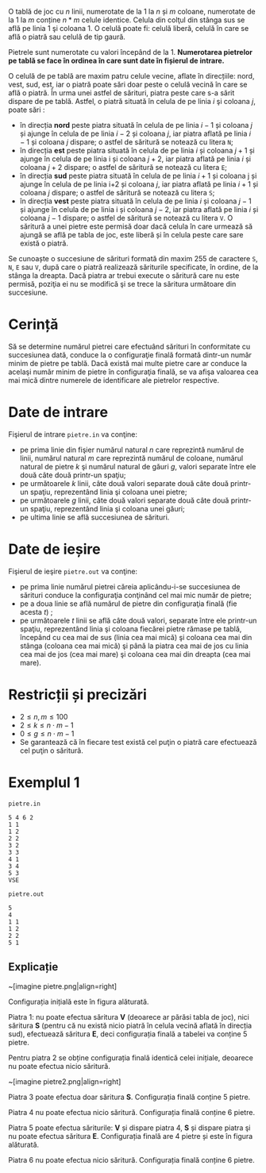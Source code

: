 O tablă de joc cu $n$ linii, numerotate de la $1$ la $n$ și $m$ coloane, numerotate de la $1$ la $m$ conține $n * m$ celule identice. Celula din colţul din stânga sus se află pe linia $1$ şi coloana $1$. O celulă poate fi: celulă liberă, celulă în care se află o piatră sau celulă de tip gaură.

Pietrele sunt numerotate cu valori începând de la $1$. **Numerotarea pietrelor pe tablă se face în ordinea în care sunt date în fișierul de intrare.**

O celulă de pe tablă are maxim patru celule vecine, aflate în direcțiile: nord, vest, sud, est, iar o piatră poate sări doar
peste o celulă vecină în care se află o piatră. În urma unei astfel de sărituri, piatra peste care s-a sărit dispare de pe tablă. Astfel, o piatră situată în celula de pe linia $i$ şi coloana $j$, poate sări :
- în direcția **nord** peste piatra situată în celula de pe linia $i-1$ și coloana $j$ și ajunge în celula de pe linia $i-2$ și coloana $j$, iar piatra aflată pe linia $i-1$ și coloana $j$ dispare; o astfel de săritură se notează cu litera `N`;
- în direcția **est** peste piatra situată în celula de pe linia $i$ și coloana $j+1$ și ajunge în celula de pe linia i și coloana $j+2$, iar piatra aflată pe linia $i$ și coloana $j+2$ dispare; o astfel de săritură se notează cu litera `E`;
- în direcția **sud** peste piatra situată în celula de pe linia $i+1$ și coloana j și ajunge în celula de pe linia i+2 și coloana $j$, iar piatra aflată pe linia $i+1$ și coloana $j$ dispare; o astfel de săritură se notează cu litera `S`; 
- în direcția **vest** peste piatra situată în celula de pe linia $i$ și coloana $j-1$ și ajunge în celula de pe linia i și coloana $j-2$, iar piatra aflată pe linia $i$ și coloana $j-1$ dispare; o astfel de săritură se notează cu litera `V`. O săritură a unei pietre este permisă doar dacă celula în care urmează să ajungă se află pe tabla de joc, este liberă și în celula peste care sare există o piatră.

Se cunoaște o succesiune de sărituri formată din maxim $255$ de caractere `S`, `N`, `E` sau `V`, după care o piatră realizează săriturile specificate, în ordine, de la stânga la dreapta. Dacă piatra ar trebui execute o săritură care nu este permisă, poziţia ei nu se modifică şi se trece la săritura următoare din succesiune.

# Cerință

Să se determine numărul pietrei care efectuând sărituri în conformitate cu succesiunea dată, conduce la o configuraţie finală formată dintr-un număr minim de pietre pe tablă. Dacă există mai multe pietre care ar conduce la acelaşi număr minim de pietre în configuraţia finală, se va afişa valoarea cea mai mică dintre numerele de identificare ale pietrelor respective. 

# Date de intrare

Fişierul de intrare `pietre.in` va conţine:
- pe prima linie din fişier numărul natural $n$ care reprezintă numărul de linii, numărul natural $m$ care reprezintă numărul de coloane, numărul natural de pietre $k$ şi numărul natural de găuri $g$, valori separate între ele două câte două printr-un spaţiu;
- pe următoarele $k$ linii, câte două valori separate două câte două printr-un spaţiu, reprezentând linia şi coloana unei pietre;
- pe următoarele $g$ linii, câte două valori separate două câte două printr-un spaţiu, reprezentând linia şi coloana unei găuri;
- pe ultima linie se află succesiunea de sărituri.

# Date de ieșire

Fişierul de ieşire `pietre.out` va conţine:
- pe prima linie numărul pietrei căreia aplicându-i-se succesiunea de sărituri conduce la configuraţia conţinând cel mai mic număr de pietre;
- pe a doua linie se află numărul de pietre din configuraţia finală (fie acesta $t$) ;
- pe următoarele $t$ linii se află câte două valori, separate între ele printr-un spaţiu, reprezentând linia şi coloana fiecărei pietre rămase pe tablă, începând cu cea mai de sus (linia cea mai mică) şi coloana cea mai din stânga (coloana cea mai mică) şi până la piatra cea mai de jos cu linia cea mai de jos (cea mai mare) şi coloana cea mai din dreapta (cea mai mare).

# Restricții și precizări

* $2 \leq n, m \leq 100$
* $2 \leq k \leq n \cdot m - 1$
* $0 \leq g \leq n \cdot m - 1$
* Se garantează că în fiecare test există cel puţin o piatră care efectuează cel puţin o săritură.

# Exemplul 1

`pietre.in`
```
5 4 6 2
1 1
1 2
2 2
3 2
3 3
4 1
3 4
5 3
VSE
```

`pietre.out`
```
5
4
1 1
1 2
2 2
5 1
```

## Explicație

~[imagine pietre.png|align=right]

Configurația inițială este în figura alăturată. 

Piatra $1$: nu poate efectua săritura **V** (deoarece ar părăsi tabla de joc), nici săritura **S** (pentru că nu există nicio piatră în celula vecină aflată în direcția sud), efectuează săritura **E**, deci configurația finală a tabelei va conține $5$ pietre. 

Pentru piatra $2$ se obține configurația finală identică celei inițiale, deoarece nu poate efectua nicio săritură. 

~[imagine pietre2.png|align=right]

Piatra $3$ poate efectua doar săritura **S**. Configurația finală conține $5$ pietre.

Piatra $4$ nu poate efectua nicio săritură. Configurația finală conține $6$ pietre.


Piatra $5$ poate efectua săriturile: **V** și dispare piatra $4$, **S** și dispare piatra şi nu poate efectua săritura **E**. Configurația finală are $4$ pietre și este în figura alăturată.

Piatra $6$ nu poate efectua nicio săritură. Configurația finală conține $6$ pietre. 

